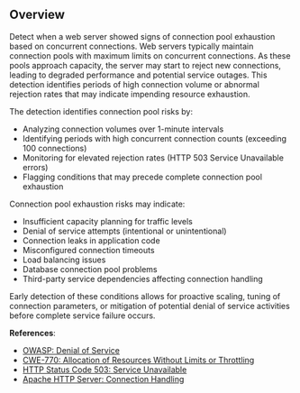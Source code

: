 ## Overview

Detect when a web server showed signs of connection pool exhaustion based on concurrent connections. Web servers typically maintain connection pools with maximum limits on concurrent connections. As these pools approach capacity, the server may start to reject new connections, leading to degraded performance and potential service outages. This detection identifies periods of high connection volume or abnormal rejection rates that may indicate impending resource exhaustion.

The detection identifies connection pool risks by:
- Analyzing connection volumes over 1-minute intervals
- Identifying periods with high concurrent connection counts (exceeding 100 connections)
- Monitoring for elevated rejection rates (HTTP 503 Service Unavailable errors)
- Flagging conditions that may precede complete connection pool exhaustion

Connection pool exhaustion risks may indicate:
- Insufficient capacity planning for traffic levels
- Denial of service attempts (intentional or unintentional)
- Connection leaks in application code
- Misconfigured connection timeouts
- Load balancing issues
- Database connection pool problems
- Third-party service dependencies affecting connection handling

Early detection of these conditions allows for proactive scaling, tuning of connection parameters, or mitigation of potential denial of service activities before complete service failure occurs.

**References**:
- [OWASP: Denial of Service](https://owasp.org/www-community/attacks/Denial_of_Service)
- [CWE-770: Allocation of Resources Without Limits or Throttling](https://cwe.mitre.org/data/definitions/770.html)
- [HTTP Status Code 503: Service Unavailable](https://developer.mozilla.org/en-US/docs/Web/HTTP/Status/503)
- [Apache HTTP Server: Connection Handling](https://httpd.apache.org/docs/2.4/mod/core.html#maxconnectionsperchild) 